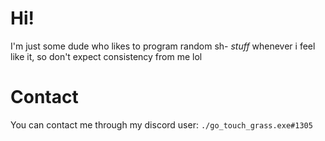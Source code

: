 # Hi!

I'm just some dude who likes to program random sh- *stuff* whenever i feel like it, so don't expect consistency from me lol

# Contact

You can contact me through my discord user: `./go_touch_grass.exe#1305`
